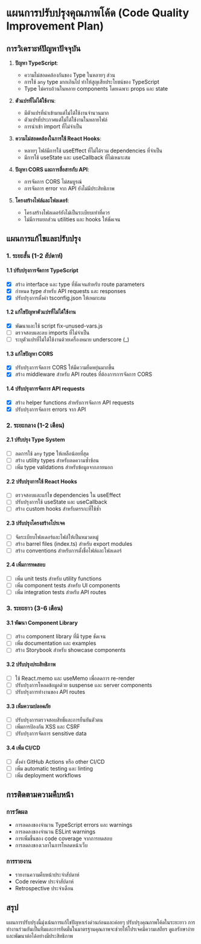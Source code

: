# แผนการปรับปรุงคุณภาพโค้ด (Code Quality Improvement Plan)

## การวิเคราะห์ปัญหาปัจจุบัน

1. **ปัญหา TypeScript**:
   - ความไม่สอดคล้องกันของ Type ในหลายๆ ส่วน
   - การใช้ `any` type มากเกินไป ทำให้สูญเสียประโยชน์ของ TypeScript
   - Type ไม่ครบถ้วนในหลาย components โดยเฉพาะ props และ state

2. **ตัวแปรที่ไม่ได้ใช้งาน**:
   - มีตัวแปรที่นำเข้ามาแต่ไม่ได้ใช้งานจำนวนมาก
   - ตัวแปรที่ประกาศแต่ไม่ได้ใช้งานในหลายไฟล์
   - การนำเข้า import ที่ไม่จำเป็น

3. **ความไม่สอดคล้องในการใช้ React Hooks**:
   - หลายๆ ไฟล์มีการใช้ useEffect ที่ไม่ได้รวม dependencies ที่จำเป็น
   - มีการใช้ useState และ useCallback ที่ไม่เหมาะสม

4. **ปัญหา CORS และการสื่อสารกับ API**:
   - การจัดการ CORS ไม่สมบูรณ์
   - การจัดการ error จาก API ยังไม่มีประสิทธิภาพ

5. **โครงสร้างไฟล์และโฟลเดอร์**:
   - โครงสร้างโฟลเดอร์ยังไม่เป็นระเบียบเท่าที่ควร
   - ไม่มีการแยกส่วน utilities และ hooks ให้ชัดเจน

## แผนการแก้ไขและปรับปรุง

### 1. ระยะสั้น (1-2 สัปดาห์)

#### 1.1 ปรับปรุงการจัดการ TypeScript
- [x] สร้าง interface และ type ที่ชัดเจนสำหรับ route parameters
- [x] กำหนด type สำหรับ API requests และ responses
- [x] ปรับปรุงการตั้งค่า tsconfig.json ให้เหมาะสม

#### 1.2 แก้ไขปัญหาตัวแปรที่ไม่ได้ใช้งาน
- [x] พัฒนาและใช้ script fix-unused-vars.js
- [ ] ตรวจสอบและลบ imports ที่ไม่จำเป็น
- [ ] ระบุตัวแปรที่ไม่ได้ใช้งานด้วยเครื่องหมาย underscore (_)

#### 1.3 แก้ไขปัญหา CORS
- [x] ปรับปรุงการจัดการ CORS ให้มีความยืดหยุ่นมากขึ้น
- [x] สร้าง middleware สำหรับ API routes ที่ต้องการการจัดการ CORS

#### 1.4 ปรับปรุงการจัดการ API requests
- [x] สร้าง helper functions สำหรับการจัดการ API requests
- [x] ปรับปรุงการจัดการ errors จาก API

### 2. ระยะกลาง (1-2 เดือน)

#### 2.1 ปรับปรุง Type System
- [ ] ลดการใช้ `any` type ให้เหลือน้อยที่สุด
- [ ] สร้าง utility types สำหรับลดความซ้ำซ้อน
- [ ] เพิ่ม type validations สำหรับข้อมูลจากภายนอก

#### 2.2 ปรับปรุงการใช้ React Hooks
- [ ] ตรวจสอบและแก้ไข dependencies ใน useEffect
- [ ] ปรับปรุงการใช้ useState และ useCallback
- [ ] สร้าง custom hooks สำหรับตรรกะที่ใช้ซ้ำ

#### 2.3 ปรับปรุงโครงสร้างโปรเจค
- [ ] จัดระเบียบโฟลเดอร์และไฟล์ให้เป็นหมวดหมู่
- [ ] สร้าง barrel files (index.ts) สำหรับ export modules
- [ ] สร้าง conventions สำหรับการตั้งชื่อไฟล์และโฟลเดอร์

#### 2.4 เพิ่มการทดสอบ
- [ ] เพิ่ม unit tests สำหรับ utility functions
- [ ] เพิ่ม component tests สำหรับ UI components
- [ ] เพิ่ม integration tests สำหรับ API routes

### 3. ระยะยาว (3-6 เดือน)

#### 3.1 พัฒนา Component Library
- [ ] สร้าง component library ที่มี type ชัดเจน
- [ ] เพิ่ม documentation และ examples
- [ ] สร้าง Storybook สำหรับ showcase components

#### 3.2 ปรับปรุงประสิทธิภาพ
- [ ] ใช้ React.memo และ useMemo เพื่อลดการ re-render
- [ ] ปรับปรุงการโหลดข้อมูลด้วย suspense และ server components
- [ ] ปรับปรุงการทำงานของ API routes

#### 3.3 เพิ่มความปลอดภัย
- [ ] ปรับปรุงการตรวจสอบสิทธิ์และการยืนยันตัวตน
- [ ] เพิ่มการป้องกัน XSS และ CSRF
- [ ] ปรับปรุงการจัดการ sensitive data

#### 3.4 เพิ่ม CI/CD
- [ ] ตั้งค่า GitHub Actions หรือ other CI/CD
- [ ] เพิ่ม automatic testing และ linting
- [ ] เพิ่ม deployment workflows

## การติดตามความคืบหน้า

### การวัดผล
- การลดลงของจำนวน TypeScript errors และ warnings
- การลดลงของจำนวน ESLint warnings
- การเพิ่มขึ้นของ code coverage จากการทดสอบ
- การลดลงของเวลาในการโหลดหน้าเว็บ

### การรายงาน
- รายงานความคืบหน้าประจำสัปดาห์
- Code review ประจำสัปดาห์
- Retrospective ประจำเดือน

## สรุป

แผนการปรับปรุงนี้มุ่งเน้นการแก้ไขปัญหาเร่งด่วนก่อนและค่อยๆ ปรับปรุงคุณภาพโค้ดในระยะยาว การทำงานร่วมกันเป็นทีมและการยึดมั่นในมาตรฐานคุณภาพจะช่วยให้โปรเจคมีความเสถียร ดูแลรักษาง่าย และพัฒนาต่อได้อย่างมีประสิทธิภาพ 